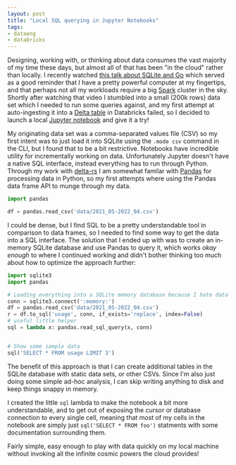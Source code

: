 ```yaml
---
layout: post
title: "Local SQL querying in Jupyter Notebooks"
tags:
- dataeng
- databricks
---
```


Designing, working with, or thinking about data consumes the vast majority of
my time these days, but almost all of that has been "in the cloud" rather than
locally. I recently watched [this talk about SQLite and
Go](https://www.youtube.com/watch?v=RqubKSF3wig) which served as a good
reminder that I have a pretty powerful computer at my fingertips, and that
perhaps not all my workloads require a big [Spark](https://spark.apache.org)
cluster in the sky. Shortly after watching that video I stumbled into a small
(200k rows) data set which I needed to run some queries against, and my first
attempt at auto-ingesting it into a [Delta table](https://delta.io) in
Databricks failed, so I decided to launch a local [Jupyter
notebook](https://jupyter.org/) and give it a try!

My originating data set was a comma-separated values file (CSV) so my first
intent was to just load it into SQLite using the `.mode csv` command in the
CLI, but I found that to be a bit restrictive. Notebooks have incredible
utility for incrementally working on data. Unfortunately Jupyter doesn't have a
native SQL interface, instead everything has to run through Python. Through my
work with [delta-rs](https://github.com/delta-io/delta-rs) I am somewhat
familar with [Pandas](https://pandas.pydata.org/) for processing data in
Python, so my first attempts where using the Pandas data frame API to munge
through my data.

```python
import pandas

df = pandas.read_csv('data/2021_05-2022_04.csv')
```

I could be dense, but I find SQL to be a pretty understandable tool in
comparison to data frames, so I needed to find some way to get the data into a
SQL interface. The solution that I ended up with was to create an in-memory
SQLite database and use Pandas to query it, which works _okay enough_ to where
I continued working and didn't bother thinking too much about how to optimize
the approach further:


```python
import sqlite3
import pandas

# Loading everything into a SQLite memory database because I hate data frames and SQL is nice
conn = sqlite3.connect(':memory:')
df = pandas.read_csv('data/2021_05-2022_04.csv')
r = df.to_sql('usage', conn, if_exists='replace', index=False)
# useful little helper
sql = lambda x: pandas.read_sql_query(x, conn)


# Show some sample data
sql('SELECT * FROM usage LIMIT 3')
```

The benefit of this approach is that I can create additional tables in the
SQLite database with static data sets, or other CSVs. Since I'm also just doing
some simple ad-hoc analysis, I can skip writing anything to disk and keep
things snappy in memory.

I created the little `sql` lambda to make the notebook a bit more
understandable, and to get out of exposing the cursor or database connection to
every single cell, meaning that most of my cells in the notebook are simply
just `sql('SELECT * FROM foo')` statments with some documentation surrounding
them.

Fairly simple, easy enough to play with data quickly on my local machine
without invoking all the infinite cosmic powers the cloud provides!
